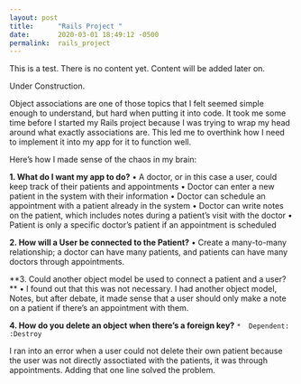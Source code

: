 ```yaml
---
layout: post
title:      "Rails Project "
date:       2020-03-01 18:49:12 -0500
permalink:  rails_project
---
```



This is a test. There is no content yet. Content will be added later on. 

Under Construction.

Object associations are one of those topics that I felt seemed simple enough to understand, but hard when putting it into code. It took me some time before I started my Rails project because I was trying to wrap my head around what exactly associations are. This led me to overthink how I need to implement it into my app for it to function well. 

Here’s how I made sense of the chaos in my brain:

**1. What do I want my app to do?**
•	A doctor, or in this case a user, could keep track of their patients and appointments
•	Doctor can enter a new patient in the system with their information
•	Doctor can schedule an appointment with a patient already in the system
•	Doctor can write notes on the patient, which includes notes during a patient’s visit with the doctor
•	Patient is only a specific doctor’s patient if an appointment is scheduled

**2. How will a User be connected to the Patient?**
•	Create a many-to-many relationship; a doctor can have many patients, and patients can have many doctors through appointments.  

**3. Could another object model be used to connect a patient and a user? **
•	I found out that this was not necessary. I had another object model, Notes, but after debate, it made sense that a user should only make a note on a patient if there’s an appointment with them.

**4. How do you delete an object when there’s a foreign key?** 
`*	Dependent: :Destroy`

I ran into an error when a user could not delete their own patient because the user was not directly assoctiated with the patients, it was through appointments. Adding that one line solved the problem. 












